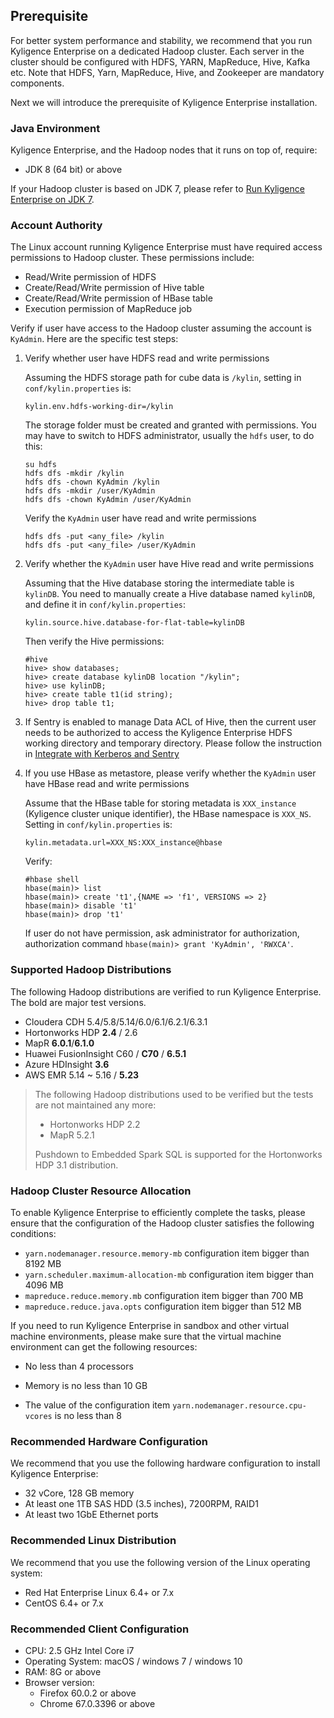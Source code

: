 ## Prerequisite

For better system performance and stability, we recommend that you run Kyligence Enterprise on a dedicated Hadoop cluster. Each server in the cluster should be configured with HDFS, YARN, MapReduce, Hive, Kafka etc. Note that HDFS, Yarn, MapReduce, Hive, and Zookeeper are mandatory components.

Next we will introduce the prerequisite of Kyligence Enterprise installation.

### Java Environment

Kyligence Enterprise, and the Hadoop nodes that it runs on top of, require:

- JDK 8 (64 bit) or above

If your Hadoop cluster is based on JDK 7, please refer to [Run Kyligence Enterprise on JDK 7](../appendix/run_on_jdk7.en.md).

### Account Authority

The Linux account running Kyligence Enterprise must have required access permissions to Hadoop cluster. These permissions include:
* Read/Write permission of HDFS
* Create/Read/Write permission of Hive table
* Create/Read/Write permission of HBase table
* Execution permission of MapReduce job

Verify if user have access to the Hadoop cluster assuming the account is `KyAdmin`. Here are the specific test steps:

1. Verify whether user have HDFS read and write permissions

   Assuming the HDFS storage path for cube data is `/kylin`, setting in `conf/kylin.properties` is:

   ```properties
   kylin.env.hdfs-working-dir=/kylin
   ```

   The storage folder must be created and granted with permissions. You may have to switch to HDFS administrator, usually the `hdfs` user, to do this:

   ```shell
   su hdfs
   hdfs dfs -mkdir /kylin
   hdfs dfs -chown KyAdmin /kylin
   hdfs dfs -mkdir /user/KyAdmin
   hdfs dfs -chown KyAdmin /user/KyAdmin
   ```
   Verify the `KyAdmin` user have read and write permissions
   ```shell
   hdfs dfs -put <any_file> /kylin
   hdfs dfs -put <any_file> /user/KyAdmin   
   ```

2. Verify whether the `KyAdmin` user have Hive read and write permissions

   Assuming that the Hive database storing the intermediate table is `kylinDB`. You need to manually create a Hive database named `kylinDB`, and define it in `conf/kylin.properties`:

   ```properties
   kylin.source.hive.database-for-flat-table=kylinDB
   ```

   Then verify the Hive permissions:

   ```shell
   #hive
   hive> show databases;
   hive> create database kylinDB location "/kylin";
   hive> use kylinDB;
   hive> create table t1(id string);
   hive> drop table t1;
   ```
3. If Sentry is enabled to manage Data ACL of Hive, then the current user needs to be authorized to access the Kyligence Enterprise HDFS working directory and temporary directory. Please follow the instruction in [Integrate with Kerberos and Sentry](../security/cdh_kerberos_sentry.en.md)

4. If you use HBase as metastore, please verify whether the `KyAdmin` user have HBase read and write permissions

   Assume that the HBase table for storing metadata is `XXX_instance` (Kyligence cluster unique identifier), the HBase namespace is `XXX_NS`. Setting in `conf/kylin.properties` is:

   ```properties
   kylin.metadata.url=XXX_NS:XXX_instance@hbase
   ```

   Verify:

   ```shell
   #hbase shell
   hbase(main)> list
   hbase(main)> create 't1',{NAME => 'f1', VERSIONS => 2}
   hbase(main)> disable 't1'
   hbase(main)> drop 't1'
   ```
   If user do not have permission, ask administrator for authorization, authorization command `hbase(main)> grant 'KyAdmin', 'RWXCA'`.

### Supported Hadoop Distributions

The following Hadoop distributions are verified to run Kyligence Enterprise. The bold are major test versions.

- Cloudera CDH  5.4/5.8/5.14/6.0/6.1/6.2.1/6.3.1
- Hortonworks HDP **2.4** / 2.6
- MapR **6.0.1**/**6.1.0**
- Huawei FusionInsight C60 / **C70** / **6.5.1**
- Azure HDInsight **3.6**
- AWS EMR 5.14 ~ 5.16 / **5.23**

> The following Hadoop distributions used to be verified but the tests are not maintained any more:
> - Hortonworks HDP 2.2
> - MapR 5.2.1
>
> Pushdown to Embedded Spark SQL is supported for the Hortonworks HDP 3.1 distribution.

### Hadoop Cluster Resource Allocation

To enable Kyligence Enterprise to efficiently complete the tasks, please ensure that the configuration of the Hadoop cluster satisfies the following conditions:

* `yarn.nodemanager.resource.memory-mb` configuration item bigger than 8192 MB
* `yarn.scheduler.maximum-allocation-mb` configuration item bigger than 4096 MB
* `mapreduce.reduce.memory.mb` configuration item bigger than 700 MB
* `mapreduce.reduce.java.opts` configuration item bigger than 512 MB

If you need to run Kyligence Enterprise in sandbox and other virtual machine environments, please make sure that the virtual machine environment can get the following resources:

- No less than 4 processors

- Memory is no less than 10 GB

- The value of the configuration item `yarn.nodemanager.resource.cpu-vcores` is no less than 8

### Recommended Hardware Configuration
We recommend that you use the following hardware configuration to install Kyligence Enterprise:
- 32 vCore, 128 GB memory
- At least one 1TB SAS HDD (3.5 inches), 7200RPM, RAID1
- At least two 1GbE Ethernet ports

### Recommended Linux Distribution

We recommend that you use the following version of the Linux operating system:

- Red Hat Enterprise Linux 6.4+ or  7.x
- CentOS 6.4+ or 7.x

### Recommended Client Configuration
- CPU: 2.5 GHz Intel Core i7
- Operating System: macOS / windows 7 / windows 10
- RAM: 8G or above
- Browser version:
   + Firefox 60.0.2 or above
   + Chrome 67.0.3396 or above
